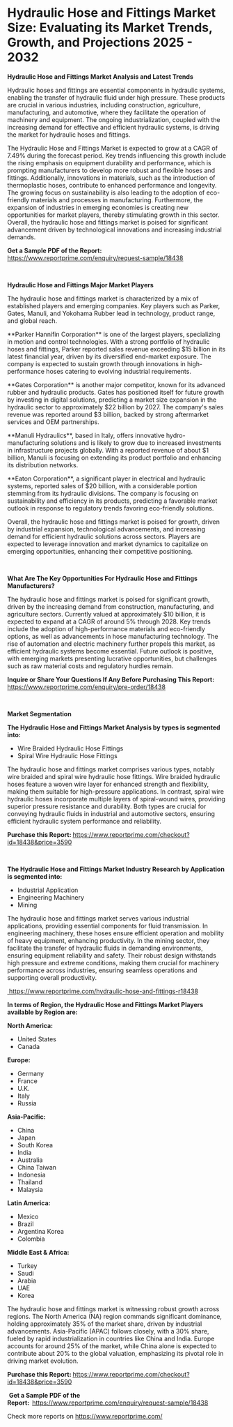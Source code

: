 <p><h1>Hydraulic Hose and Fittings Market Size: Evaluating its Market Trends, Growth, and Projections 2025 - 2032</h1></p><p><strong>Hydraulic Hose and Fittings Market Analysis and Latest Trends</strong></p>
<p><p>Hydraulic hoses and fittings are essential components in hydraulic systems, enabling the transfer of hydraulic fluid under high pressure. These products are crucial in various industries, including construction, agriculture, manufacturing, and automotive, where they facilitate the operation of machinery and equipment. The ongoing industrialization, coupled with the increasing demand for effective and efficient hydraulic systems, is driving the market for hydraulic hoses and fittings.</p><p>The Hydraulic Hose and Fittings Market is expected to grow at a CAGR of 7.49% during the forecast period. Key trends influencing this growth include the rising emphasis on equipment durability and performance, which is prompting manufacturers to develop more robust and flexible hoses and fittings. Additionally, innovations in materials, such as the introduction of thermoplastic hoses, contribute to enhanced performance and longevity. The growing focus on sustainability is also leading to the adoption of eco-friendly materials and processes in manufacturing. Furthermore, the expansion of industries in emerging economies is creating new opportunities for market players, thereby stimulating growth in this sector. Overall, the hydraulic hose and fittings market is poised for significant advancement driven by technological innovations and increasing industrial demands.</p></p>
<p><strong>Get a Sample PDF of the Report:&nbsp;</strong> <a href="https://www.reportprime.com/enquiry/request-sample/18438?utm_campaign=3164&utm_medium=2&utm_source=Github&utm_content=ia&utm_term=19032025&utm_id=hydraulic-hose-and-fittings">https://www.reportprime.com/enquiry/request-sample/18438</a></p>
<p>&nbsp;</p>
<p><strong>Hydraulic Hose and Fittings Major Market Players</strong></p>
<p><p>The hydraulic hose and fittings market is characterized by a mix of established players and emerging companies. Key players such as Parker, Gates, Manuli, and Yokohama Rubber lead in technology, product range, and global reach.</p><p>**Parker Hannifin Corporation** is one of the largest players, specializing in motion and control technologies. With a strong portfolio of hydraulic hoses and fittings, Parker reported sales revenue exceeding $15 billion in its latest financial year, driven by its diversified end-market exposure. The company is expected to sustain growth through innovations in high-performance hoses catering to evolving industrial requirements.</p><p>**Gates Corporation** is another major competitor, known for its advanced rubber and hydraulic products. Gates has positioned itself for future growth by investing in digital solutions, predicting a market size expansion in the hydraulic sector to approximately $22 billion by 2027. The company's sales revenue was reported around $3 billion, backed by strong aftermarket services and OEM partnerships.</p><p>**Manuli Hydraulics**, based in Italy, offers innovative hydro-manufacturing solutions and is likely to grow due to increased investments in infrastructure projects globally. With a reported revenue of about $1 billion, Manuli is focusing on extending its product portfolio and enhancing its distribution networks.</p><p>**Eaton Corporation**, a significant player in electrical and hydraulic systems, reported sales of $20 billion, with a considerable portion stemming from its hydraulic divisions. The company is focusing on sustainability and efficiency in its products, predicting a favorable market outlook in response to regulatory trends favoring eco-friendly solutions.</p><p>Overall, the hydraulic hose and fittings market is poised for growth, driven by industrial expansion, technological advancements, and increasing demand for efficient hydraulic solutions across sectors. Players are expected to leverage innovation and market dynamics to capitalize on emerging opportunities, enhancing their competitive positioning.</p></p>
<p>&nbsp;</p>
<p><strong>What Are The Key Opportunities For Hydraulic Hose and Fittings Manufacturers?</strong></p>
<p><p>The hydraulic hose and fittings market is poised for significant growth, driven by the increasing demand from construction, manufacturing, and agriculture sectors. Currently valued at approximately $10 billion, it is expected to expand at a CAGR of around 5% through 2028. Key trends include the adoption of high-performance materials and eco-friendly options, as well as advancements in hose manufacturing technology. The rise of automation and electric machinery further propels this market, as efficient hydraulic systems become essential. Future outlook is positive, with emerging markets presenting lucrative opportunities, but challenges such as raw material costs and regulatory hurdles remain.</p></p>
<p><strong>Inquire or Share Your Questions If Any Before Purchasing This Report:</strong> <a href="https://www.reportprime.com/enquiry/pre-order/18438?utm_campaign=3164&utm_medium=2&utm_source=Github&utm_content=ia&utm_term=19032025&utm_id=hydraulic-hose-and-fittings">https://www.reportprime.com/enquiry/pre-order/18438</a></p>
<p>&nbsp;</p>
<p><strong>Market Segmentation</strong></p>
<p><strong>The Hydraulic Hose and Fittings Market Analysis by types is segmented into:</strong></p>
<p><ul><li>Wire Braided Hydraulic Hose Fittings</li><li>Spiral Wire Hydraulic Hose Fittings</li></ul></p>
<p><p>The hydraulic hose and fittings market comprises various types, notably wire braided and spiral wire hydraulic hose fittings. Wire braided hydraulic hoses feature a woven wire layer for enhanced strength and flexibility, making them suitable for high-pressure applications. In contrast, spiral wire hydraulic hoses incorporate multiple layers of spiral-wound wires, providing superior pressure resistance and durability. Both types are crucial for conveying hydraulic fluids in industrial and automotive sectors, ensuring efficient hydraulic system performance and reliability.</p></p>
<p><strong>Purchase this Report:&nbsp;</strong><a href="https://www.reportprime.com/checkout?id=18438&price=3590&utm_campaign=3164&utm_medium=2&utm_source=Github&utm_content=ia&utm_term=19032025&utm_id=hydraulic-hose-and-fittings">https://www.reportprime.com/checkout?id=18438&price=3590</a></p>
<p>&nbsp;</p>
<p><strong>The Hydraulic Hose and Fittings Market Industry Research by Application is segmented into:</strong></p>
<p><ul><li>Industrial Application</li><li>Engineering Machinery</li><li>Mining</li></ul></p>
<p><p>The hydraulic hose and fittings market serves various industrial applications, providing essential components for fluid transmission. In engineering machinery, these hoses ensure efficient operation and mobility of heavy equipment, enhancing productivity. In the mining sector, they facilitate the transfer of hydraulic fluids in demanding environments, ensuring equipment reliability and safety. Their robust design withstands high pressure and extreme conditions, making them crucial for machinery performance across industries, ensuring seamless operations and supporting overall productivity.</p></p>
<p><a href="https://www.reportprime.com/hydraulic-hose-and-fittings-r18438?utm_campaign=3164&utm_medium=2&utm_source=Github&utm_content=ia&utm_term=19032025&utm_id=hydraulic-hose-and-fittings">&nbsp;https://www.reportprime.com/hydraulic-hose-and-fittings-r18438</a></p>
<p><strong>In terms of Region, the Hydraulic Hose and Fittings Market Players available by Region are:</strong></p>
<p>
    <p> <strong> North America: </strong>
        <ul>
            <li>United States</li>
            <li>Canada</li>
        </ul>
        </p> 
    <p> <strong> Europe: </strong>
        <ul>
            <li>Germany</li>
            <li>France</li>
            <li>U.K.</li>
            <li>Italy</li>
            <li>Russia</li>
        </ul>
        </p> 
    <p> <strong> Asia-Pacific: </strong>
        <ul>
            <li>China</li>
            <li>Japan</li>
            <li>South Korea</li>
            <li>India</li>
            <li>Australia</li>
            <li>China Taiwan</li>
            <li>Indonesia</li>
            <li>Thailand</li>
            <li>Malaysia</li>
        </ul>
        </p> 
    <p> <strong> Latin America: </strong>
        <ul>
            <li>Mexico</li>
            <li>Brazil</li>
            <li>Argentina Korea</li>
            <li>Colombia</li>
        </ul>
        </p> 
    <p> <strong> Middle East & Africa: </strong>
        <ul>
            <li>Turkey</li>
            <li>Saudi</li>
            <li>Arabia</li>
            <li>UAE</li>
            <li>Korea</li>
        </ul>
    </p>
    </p>
<p><p>The hydraulic hose and fittings market is witnessing robust growth across regions. The North America (NA) region commands significant dominance, holding approximately 35% of the market share, driven by industrial advancements. Asia-Pacific (APAC) follows closely, with a 30% share, fueled by rapid industrialization in countries like China and India. Europe accounts for around 25% of the market, while China alone is expected to contribute about 20% to the global valuation, emphasizing its pivotal role in driving market evolution.</p></p>
<p><strong>Purchase this Report: </strong><a href="https://www.reportprime.com/checkout?id=18438&price=3590&utm_campaign=3164&utm_medium=2&utm_source=Github&utm_content=ia&utm_term=19032025&utm_id=hydraulic-hose-and-fittings">https://www.reportprime.com/checkout?id=18438&price=3590</a></p>
<p>&nbsp;<strong>Get a Sample PDF of the Report:&nbsp;&nbsp;</strong><a href="https://www.reportprime.com/enquiry/request-sample/18438?utm_campaign=3164&utm_medium=2&utm_source=Github&utm_content=ia&utm_term=19032025&utm_id=hydraulic-hose-and-fittings">https://www.reportprime.com/enquiry/request-sample/18438</a></p>
<p><strong></strong></p>
<p>Check more reports on <a href="https://www.reportprime.com/?utm_campaign=3164&utm_medium=2&utm_source=Github&utm_content=ia&utm_term=19032025&utm_id=hydraulic-hose-and-fittings">https://www.reportprime.com/</a></p>